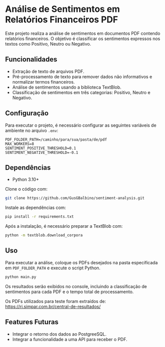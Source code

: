 
# Análise de Sentimentos em Relatórios Financeiros PDF

Este projeto realiza a análise de sentimentos em documentos PDF contendo relatórios financeiros. O objetivo é classificar os sentimentos expressos nos textos como Positivo, Neutro ou Negativo.

## Funcionalidades

- Extração de texto de arquivos PDF.
- Pré-processamento de texto para remover dados não informativos e normalizar termos financeiros.
- Análise de sentimentos usando a biblioteca TextBlob.
- Classificação de sentimentos em três categorias: Positivo, Neutro e Negativo.

## Configuração

Para executar o projeto, é necessário configurar as seguintes variáveis de ambiente no arquivo `.env`:

```plaintext
PDF_FOLDER_PATH=/caminho/para/sua/pasta/de/pdf
MAX_WORKERS=8
SENTIMENT_POSITIVE_THRESHOLD=0.1
SENTIMENT_NEGATIVE_THRESHOLD=-0.1
```

## Dependências

- Python 3.10+

Clone o código com:

```bash
git clone https://github.com/GusGBalbino/sentiment-analysis.git
```


Instale as dependências com:

```bash
pip install -r requirements.txt
```

Após a instalação, é necessário preparar a TextBlob com:

```bash
python -m textblob.download_corpora
```

## Uso

Para executar a análise, coloque os PDFs desejados na pasta especificada em `PDF_FOLDER_PATH` e execute o script Python. 

```bash
python main.py
```

Os resultados serão exibidos no console, incluindo a classificação de sentimentos para cada PDF e o tempo total de processamento.

Os PDFs utilizados para teste foram extraídos de: https://ri.simpar.com.br/central-de-resultados/

## Features Futuras

- Integrar o retorno dos dados ao PostgreeSQL.
- Integrar a funcionalidade a uma API para receber o PDF.
